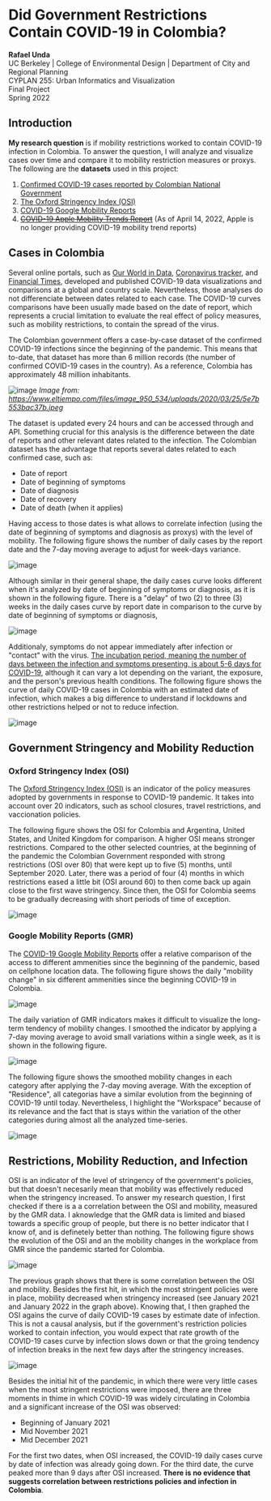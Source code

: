 # Did Government Restrictions Contain COVID-19 in Colombia?
**Rafael Unda** \
UC Berkeley | College of Environmental Design | Department of City and Regional Planning \
CYPLAN 255: Urban Informatics and Visualization \
Final Project \
Spring 2022

## Introduction

**My research question** is if mobility restrictions worked to contain COVID-19 infection in Colombia. To answer the question, I will analyze and visualize cases over time and compare it to mobility restriction measures or proxys. The following are the **datasets** used in this project: 
1. [Confirmed COVID-19 cases reported by Colombian National Government](https://www.ins.gov.co/Noticias/Paginas/coronavirus-casos.aspx)
2. [The Oxford Stringency Index (OSI)](https://ourworldindata.org/explorers/coronavirus-data-explorer)
3. [COVID-19 Google Mobility Reports](https://www.google.com/covid19/mobility/)
4. ~~[COVID-19 Apple Mobility Trends Report](https://covid19.apple.com/mobility)~~ (As of April 14, 2022, Apple is no longer providing COVID-19 mobility trend reports)

## Cases in Colombia

Several online portals, such as [Our World in Data](https://ourworldindata.org/coronavirus), [Coronavirus tracker](https://gorkang.shinyapps.io/2020-corona/), and [Financial Times](https://www.ft.com/content/a2901ce8-5eb7-4633-b89c-cbdf5b386938), developed and published COVID-19 data visualizations and comparisons at a global and country scale. Nevertheless, those analyses do not differenciate between dates related to each case. The COVID-19 curves comparisons have been usually made based on the date of report, which represents a crucial limitation to evaluate the real effect of policy measures, such as mobility restrictions, to contain the spread of the virus.

The Colombian government offers a case-by-case dataset of the confirmed COVID-19 infections since the beginning of the pandemic. This means that to-date, that dataset has more than 6 million records (the number of confirmed COVID-19 cases in the country). As a reference, Colombia has approximately 48 million inhabitants.

![image](https://user-images.githubusercontent.com/90360629/164156943-fa086531-b907-4ca6-8b86-58fa92be92fe.png)
*Image from: https://www.eltiempo.com/files/image_950_534/uploads/2020/03/25/5e7b553bac37b.jpeg*

The dataset is updated every 24 hours and can be accessed through and API. Something crucial for this analysis is the difference between the date of reports and other relevant dates related to the infection. The Colombian dataset has the advantage that reports several dates related to each confirmed case, such as: 
- Date of report
- Date of beginning of symptoms
- Date of diagnosis
- Date of recovery
- Date of death (when it applies)

Having access to those dates is what allows to correlate infection (using the date of beginning of symptoms and diagnosis as proxys) with the level of mobility. The following figure shows the number of daily cases by the report date and the 7-day moving average to adjust for week-days variance.

![image](https://user-images.githubusercontent.com/90360629/166570370-5ef68e03-c6f5-405e-b37e-cfbfe165cdb5.png)

Although similar in their general shape, the daily cases curve looks different when it's analyzed by date of beginning of symptoms or diagnosis, as it is shown in the following figure. There is a "delay" of two (2) to three (3) weeks in the daily cases curve by report date in comparison to the curve by date of beginning of symptoms or diagnosis, 

![image](https://user-images.githubusercontent.com/90360629/166570689-5f6358b1-0a0b-4b84-8137-181cd9e9e48a.png)

Additionaly, symptoms do not appear immediately after infection or "contact" with the virus. [The incubation period, meaning the number of days between the infection and symptoms presenting, is about 5-6 days for COVID-19](https://www.webmd.com/lung/coronavirus-incubation-period#1), although it can vary a lot depending on the variant, the exposure, and the person's previous health conditions. The following figure shows the curve of daily COVID-19 cases in Colombia with an estimated date of infection, which makes a big difference to understand if lockdowns and other restrictions helped or not to reduce infection.

![image](https://user-images.githubusercontent.com/90360629/166814429-c76fd641-e17e-4a5a-b9d0-c05f9cd0e87b.png)

## Government Stringency and Mobility Reduction

### Oxford Stringency Index (OSI)
The [Oxford Stringency Index (OSI)](https://www.bsg.ox.ac.uk/research/research-projects/covid-19-government-response-tracker) is an indicator of the policy measures adopted by governments in response to COVID-19 pandemic. It takes into account over 20 indicators, such as school closures, travel restrictions, and vaccionation policies.

The following figure shows the OSI for Colombia and Argentina, United States, and United Kingdom for comparison. A higher OSI means stronger restrictions. Compared to the other selected countries, at the beginning of the pandemic the Colombian Government responded with strong restrictions (OSI over 80) that were kept up to five (5) months, until September 2020. Later, there was a period of four (4) months in which restrictions eased a little bit (OSI around 60) to then come back up again close to the first wave stringency. Since then, the OSI for Colombia seems to be gradually decreasing with short periods of time of exception.

![image](https://user-images.githubusercontent.com/90360629/166807987-21661292-8a4e-45ad-8176-1d49b40f3707.png)

### Google Mobility Reports (GMR)
The [COVID-19 Google Mobility Reports](https://www.google.com/covid19/mobility/) offer a relative comparison of the access to different ammenities since the beginning of the pandemic, based on cellphone location data. The following figure shows the daily "mobility change" in six different ammenities since the beginning COVID-19 in Colombia.

![image](https://user-images.githubusercontent.com/90360629/166808036-347a1365-be2a-4a54-b36f-68f245a5c50b.png)

The daily variation of GMR indicators makes it difficult to visualize the long-term tendency of mobility changes. I smoothed the indicator by applying a 7-day moving average to avoid small variations within a single week, as it is shown in the following figure.

![image](https://user-images.githubusercontent.com/90360629/166808068-c04594c2-876e-470e-8690-aa94eeea761e.png)

The following figure shows the smoothed mobility changes in each category after applying the 7-day moving average. With the exception of "Residence", all categorias have a similar evolution from the beginning of COVID-19 until today. Nevertheless, I highlight the "Workspace" because of its relevance and the fact that is stays within the variation of the other categories during almost all the analyzed time-series. 

![image](https://user-images.githubusercontent.com/90360629/166808101-e01c631d-a9c0-4ec7-bafe-1554561a0774.png)

## Restrictions, Mobility Reduction, and Infection

OSI is an indicator of the level of stringency of the government's policies, but that doesn't necesarily mean that mobility was effectively reduced when the stringency increased. To answer my research question, I first checked if there is a a correlation between the OSI and mobility, measured by the GMR data. I aknowledge that the GMR data is limited and biased towards a specific group of people, but there is no better indicator that I know of, and is definetely better than nothing. The following figure shows the evolution of the OSI and an the mobility changes in the workplace from GMR since the pandemic started for Colombia.

![image](https://user-images.githubusercontent.com/90360629/166807720-32749a30-b531-4842-b833-3f95e323c55a.png)

The previous graph shows that there is some correlation between the OSI and mobility. Besides the first hit, in which the most stringent policies were in place, mobility decreased when stringency increased (see January 2021 and January 2022 in the graph above). Knowing that, I then graphed the OSI agains the curve of daily COVID-19 cases by estimate date of infection. This is not a causal analysis, but if the government's restriction policies worked to contain infection, you would expect that rate growth of the COVID-19 cases curve by infection slows down or that the groing tendency of infection breaks in the next few days after the stringency increases. 

![image](https://user-images.githubusercontent.com/90360629/166828715-5ddcaf94-534b-4070-b269-35a9154d3e15.png)

Besides the initial hit of the pandemic, in which there were very little cases when the most stringent restrictions were imposed, there are three moments in thime in which COVID-19 was widely circulating in Colombia and a significant increase of the OSI was observed:
- Beginning of January 2021
- Mid November 2021
- Mid December 2021

For the first two dates, when OSI increased, the COVID-19 daily cases curve by date of infection was already going down. For the third date, the curve peaked more than 9 days after OSI increased. **There is no evidence that suggests correlation between restrictions policies and infection in Colombia**.

